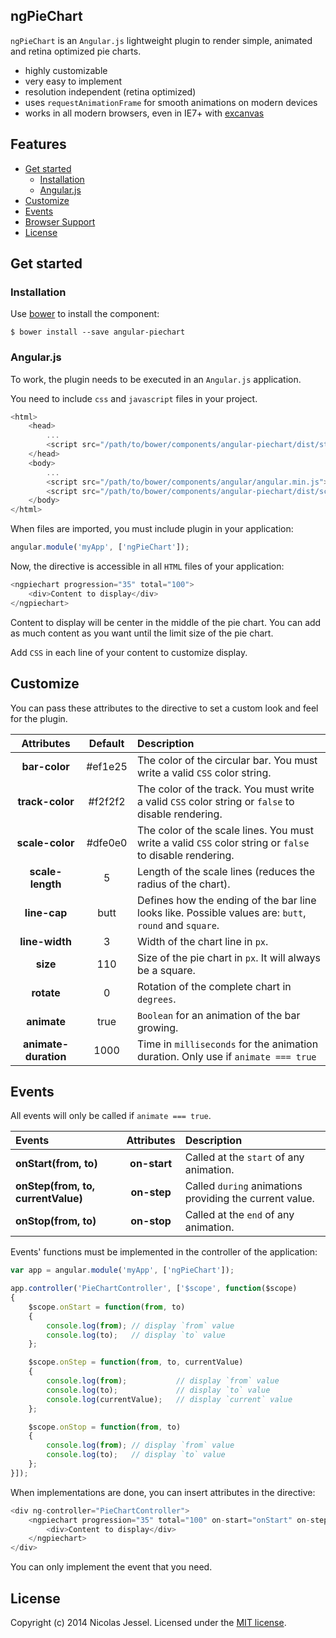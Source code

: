 ## ngPieChart

`ngPieChart` is an `Angular.js` lightweight plugin to render simple, animated and retina optimized pie charts.

* highly customizable
* very easy to implement
* resolution independent (retina optimized)
* uses `requestAnimationFrame` for smooth animations on modern devices
* works in all modern browsers, even in IE7+ with [excanvas](https://code.google.com/p/explorercanvas/wiki/Instructions)

## Features

* [Get started](#get-started)
    * [Installation](#installation)
    * [Angular.js](#angularjs)
* [Customize](#customize)
* [Events](#events)
* [Browser Support](#browser-support)
* [License](#license)

## Get started

### Installation

Use [bower](http://www.bower.io) to install the component:

```
$ bower install --save angular-piechart
```

### Angular.js

To work, the plugin needs to be executed in an `Angular.js` application.

You need to include `css` and `javascript` files in your project.

```javascript
<html>
    <head>
        ...
        <script src="/path/to/bower/components/angular-piechart/dist/styles/angular-piechart.min.css"></script>
    </head>
    <body>
        ...
        <script src="/path/to/bower/components/angular/angular.min.js"></script>
        <script src="/path/to/bower/components/angular-piechart/dist/scripts/angular-piechart.min.js"></script>
    </body>
</html>
```

When files are imported, you must include plugin in your application:

```javascript
angular.module('myApp', ['ngPieChart']);
```

Now, the directive is accessible in all `HTML` files of your application:

```javascript
<ngpiechart progression="35" total="100">
    <div>Content to display</div>
</ngpiechart>
```

Content to display will be center in the middle of the pie chart. You can add as much content as you want until the limit size of the pie chart.

Add `CSS` in each line of your content to customize display.

## Customize

You can pass these attributes to the directive to set a custom look and feel for the plugin.

| Attributes                  | Default       | Description
|:---------------------------:|:-------------:|:--------------
| **bar-color** | #ef1e25 | The color of the circular bar. You must write a valid `CSS` color string.
| **track-color** | #f2f2f2 | The color of the track. You must write a valid `CSS` color string or `false` to disable rendering.
| **scale-color** | #dfe0e0 | The color of the scale lines. You must write a valid `CSS` color string or `false` to disable rendering.
| **scale-length** | 5 | Length of the scale lines (reduces the radius of the chart).
| **line-cap** | butt | Defines how the ending of the bar line looks like. Possible values are: `butt`, `round` and `square`.
| **line-width** | 3 | Width of the chart line in `px`.
| **size** | 110 | Size of the pie chart in `px`. It will always be a square.
| **rotate** | 0 | Rotation of the complete chart in `degrees`.
| **animate** | true | `Boolean` for an animation of the bar growing.
| **animate-duration** | 1000 | Time in `milliseconds` for the animation duration. Only use if `animate === true`

## Events

All events will only be called if `animate === true`.

| Events                     | Attributes    | Description
|:---------------------------|:-------------:|:------------
| **onStart(from, to)** | **on-start** | Called at the `start` of any animation.
| **onStep(from, to, currentValue)** | **on-step** | Called `during` animations providing the current value.
| **onStop(from, to)** | **on-stop** | Called at the `end` of any animation.

Events' functions must be implemented in the controller of the application:

```javascript
var app = angular.module('myApp', ['ngPieChart']);

app.controller('PieChartController', ['$scope', function($scope)
{
    $scope.onStart = function(from, to)
    {
        console.log(from); // display `from` value
        console.log(to);   // display `to` value
    };

    $scope.onStep = function(from, to, currentValue)
    {
        console.log(from);           // display `from` value
        console.log(to);             // display `to` value
        console.log(currentValue);   // display `current` value
    };

    $scope.onStop = function(from, to)
    {
        console.log(from); // display `from` value
        console.log(to);   // display `to` value
    };
}]);
```

When implementations are done, you can insert attributes in the directive:

```javascript
<div ng-controller="PieChartController">
    <ngpiechart progression="35" total="100" on-start="onStart" on-step="onStep" on-stop="onStop">
        <div>Content to display</div>
    </ngpiechart>
</div>
```

You can only implement the event that you need.

## License
Copyright (c) 2014 Nicolas Jessel. Licensed under the [MIT license](https://github.com/njl07/angular-piechart/blob/master/LICENSE.md).
